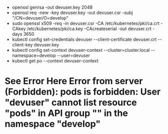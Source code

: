 * openssl genrsa -out devuser.key 2048
* openssl req -new -key devuser.key -out devuser.csr -subj "/CN=devuser/O=develop"
* sudo openssl x509 -req -in devuser.csr -CA /etc/kubernetes/pki/ca.crt -CAkey /etc/kubernetes/pki/ca.key -CAcreateserial -out devuser.crt -days 3650
* kubectl config set-credentials devuser --client-certificate devuser.crt --client-key devuser.key
* kubectl config set-context devuser-context --cluster=cluster.local --namespace=develop --user=devuser
* kubectl get po --context devuser-context
# See Error Here Error from server (Forbidden): pods is forbidden: User "devuser" cannot list resource "pods" in API group "" in the namespace "develop"
